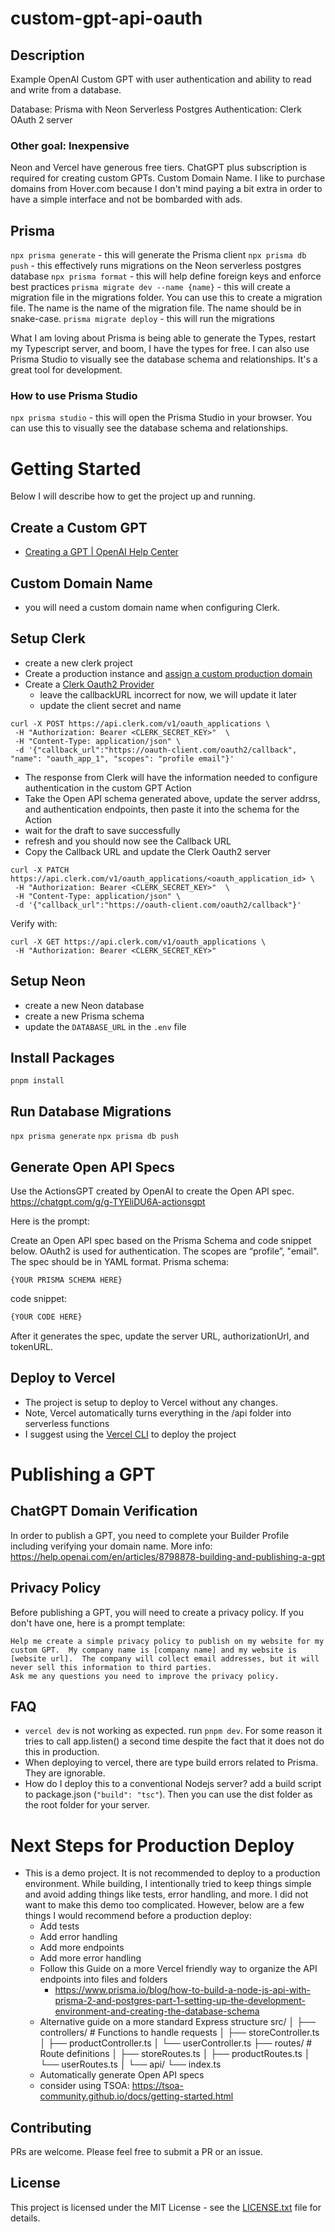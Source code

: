 # custom-gpt-api-oauth

## Description 
Example OpenAI Custom GPT with user authentication and ability to read and write from a database.  

Database: Prisma with Neon Serverless Postgres
Authentication: Clerk OAuth 2 server

### Other goal: Inexpensive 
Neon and Vercel have generous free tiers. 
ChatGPT plus subscription is required for creating custom GPTs.
Custom Domain Name.  I like to purchase domains from Hover.com because I don't mind paying a bit extra in order to have a simple interface and not be bombarded with ads.

## Prisma
`npx prisma generate` - this will generate the Prisma client
`npx prisma db push` - this effectively runs migrations on the Neon serverless postgres database
`npx prisma format` - this will help define foreign keys and enforce best practices
`prisma migrate dev --name {name}` - this will create a migration file in the migrations folder.  You can use this to create a migration file.  The name is the name of the migration file.  The name should be in snake-case.
`prisma migrate deploy` - this will run the migrations


What I am loving about Prisma is being able to generate the Types, restart my Typescript server, and boom, I have the types for free.  I can also use Prisma Studio to visually see the database schema and relationships.  It's a great tool for development.

### How to use Prisma Studio
`npx prisma studio` - this will open the Prisma Studio in your browser.  You can use this to visually see the database schema and relationships.


# Getting Started
Below I will describe how to get the project up and running.

## Create a Custom GPT
* [Creating a GPT | OpenAI Help Center](https://help.openai.com/en/articles/8554397-creating-a-gpt)

## Custom Domain Name
* you will need a custom domain name when configuring Clerk.

## Setup Clerk
* create a new clerk project
* Create a production instance and [assign a custom production domain](https://clerk-docs-git-setup-clerk-doc.clerkpreview.com/migrations-deployments/production)
* Create a [Clerk Oauth2 Provider](https://clerk.com/docs/advanced-usage/clerk-idp)
    * leave the callbackURL incorrect for now, we will update it later
    * update the client secret and name
```
curl -X POST https://api.clerk.com/v1/oauth_applications \
 -H "Authorization: Bearer <CLERK_SECRET_KEY>"  \
 -H "Content-Type: application/json" \
 -d '{"callback_url":"https://oauth-client.com/oauth2/callback", "name": "oauth_app_1", "scopes": "profile email"}'
```
* The response from Clerk will have the information needed to configure authentication in the custom GPT Action
* Take the Open API schema generated above, update the server addrss, and authentication endpoints, then paste it into the schema for the Action
* wait for the draft to save successfully
* refresh and you should now see the Callback URL
* Copy the Callback URL and update the Clerk Oauth2 server
```
curl -X PATCH https://api.clerk.com/v1/oauth_applications/<oauth_application_id> \
 -H "Authorization: Bearer <CLERK_SECRET_KEY>"  \
 -H "Content-Type: application/json" \
 -d '{"callback_url":"https://oauth-client.com/oauth2/callback"}'
```

Verify with:
```
curl -X GET https://api.clerk.com/v1/oauth_applications \
 -H "Authorization: Bearer <CLERK_SECRET_KEY>"
```

## Setup Neon
* create a new Neon database
* create a new Prisma schema
* update the `DATABASE_URL` in the `.env` file

## Install Packages

`pnpm install`

## Run Database Migrations
`npx prisma generate`
`npx prisma db push`

## Generate Open API Specs

Use the ActionsGPT created by OpenAI to create the Open API spec.
https://chatgpt.com/g/g-TYEliDU6A-actionsgpt

Here is the prompt:

Create an Open API spec based on the Prisma Schema and code snippet below.  OAuth2 is used for authentication.  The scopes are “profile”, "email".  The spec should be in YAML format.
Prisma schema:
```
{YOUR PRISMA SCHEMA HERE}
```
code snippet:
```typescript
{YOUR CODE HERE}
```

After it generates the spec, update the server URL, authorizationUrl, and tokenURL.


## Deploy to Vercel
* The project is setup to deploy to Vercel without any changes.  
* Note, Vercel automatically turns everything in the /api folder into serverless functions
* I suggest using the [Vercel CLI](https://vercel.com/docs/deployments/overview#vercel-cli) to deploy the project


# Publishing a GPT
## ChatGPT Domain Verification
In order to publish a GPT, you need to complete your Builder Profile including verifying your domain name.
More info: https://help.openai.com/en/articles/8798878-building-and-publishing-a-gpt

## Privacy Policy
Before publishing a GPT, you will need to create a privacy policy.  If you don't have one, here is a prompt template:
```
Help me create a simple privacy policy to publish on my website for my custom GPT.  My company name is [company name] and my website is [website url].  The company will collect email addresses, but it will never sell this information to third parties.
Ask me any questions you need to improve the privacy policy.
```


## FAQ
* `vercel dev` is not working as expected.
    run `pnpm dev`.  For some reason it tries to call app.listen() a second time despite the fact that it does not do this in production.
* When deploying to vercel, there are type build errors related to Prisma.  
    They are ignorable.  
* How do I deploy this to a conventional Nodejs server?
    add a build script to package.json (`"build": "tsc"`).  Then you can use the dist folder as the root folder for your server.  



# Next Steps for Production Deploy
* This is a demo project.  It is not recommended to deploy to a production environment.  While building, I intentionally tried to keep things simple and avoid adding things like tests, error handling, and more.  I did not want to make this demo too complicated.  However, below are a few things I would recommend before a production deploy:
    * Add tests
    * Add error handling
    * Add more endpoints
    * Add more error handling
    * Follow this Guide on a more Vercel friendly way to organize the API endpoints into files and folders
        * https://www.prisma.io/blog/how-to-build-a-node-js-api-with-prisma-2-and-postgres-part-1-setting-up-the-development-environment-and-creating-the-database-schema   
    * Alternative guide on a more standard Express structure
        src/
        │
        ├── controllers/       # Functions to handle requests
        │   ├── storeController.ts
        │   ├── productController.ts
        │   └── userController.ts
        ├── routes/            # Route definitions
        │   ├── storeRoutes.ts
        │   ├── productRoutes.ts
        │   └── userRoutes.ts
        │
        └── api/
            └── index.ts  
    * Automatically generate Open API specs
    * consider using TSOA: https://tsoa-community.github.io/docs/getting-started.html

## Contributing

PRs are welcome.  Please feel free to submit a PR or an issue.

## License

This project is licensed under the MIT License - see the [LICENSE.txt](LICENSE.txt) file for details.